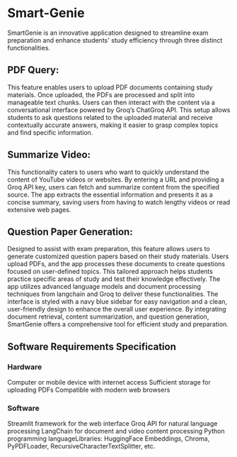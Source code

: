 # Smart-Genie


SmartGenie is an innovative application designed to streamline exam preparation and enhance students' study efficiency through three distinct functionalities.
## PDF  Query:
This feature enables users to upload PDF documents containing study materials. Once uploaded, the PDFs are processed and split into manageable text chunks. Users can then interact with the content via a conversational interface powered by Groq’s ChatGroq API. This setup allows students to ask questions related to the uploaded material and receive contextually accurate answers, making it easier to grasp complex topics and find specific information.

## Summarize Video:
This functionality caters to users who want to quickly understand the content of YouTube videos or websites. By entering a URL and providing a Groq API key, users can fetch and summarize content from the specified source. The app extracts the essential information and presents it as a concise summary, saving users from having to watch lengthy videos or read extensive web pages.

## Question Paper Generation:
Designed to assist with exam preparation, this feature allows users to generate customized question papers based on their study materials. Users upload PDFs, and the app processes these documents to create questions focused on user-defined topics. This tailored approach helps students practice specific areas of study and test their knowledge effectively.
The app utilizes advanced language models and document processing techniques from langchain and Groq to deliver these functionalities. The interface is styled with a navy blue sidebar for easy navigation and a clean, user-friendly design to enhance the overall user experience. By integrating document retrieval, content summarization, and question generation, SmartGenie offers a comprehensive tool for efficient study and preparation.

## Software Requirements Specification
### Hardware
Computer or mobile device with internet access
Sufficient storage for uploading PDFs
Compatible with modern web browsers

### Software
Streamlit framework for the web interface
Groq API for natural language processing
LangChain for document and video content processing
Python programming languageLibraries: HuggingFace Embeddings, Chroma, PyPDFLoader, RecursiveCharacterTextSplitter, etc.


